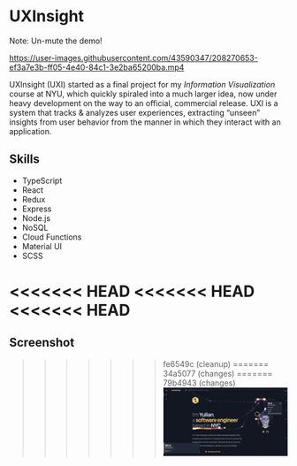 # UXInsight

Note: Un-mute the demo!

https://user-images.githubusercontent.com/43590347/208270653-ef3a7e3b-ff05-4e40-84c1-3e2ba65200ba.mp4

UXInsight (UXI) started as a final project for my _Information Visualization_ course at NYU, which quickly spiraled into a much larger idea, now under heavy development on the way to an official, commercial release. UXI is a system that tracks & analyzes user experiences, extracting “unseen” insights from user behavior from the manner in which they interact with an application.

## Skills

- TypeScript
- React
- Redux
- Express
- Node.js
- NoSQL
- Cloud Functions
- Material UI
- SCSS

<<<<<<< HEAD
<<<<<<< HEAD
<<<<<<< HEAD
=======
## Screenshot

>>>>>>> fe6549c (cleanup)
=======
>>>>>>> 34a5077 (changes)
=======
>>>>>>> 79b4943 (changes)
![uxi-screenshot](/assets/uxi-ss.png)
